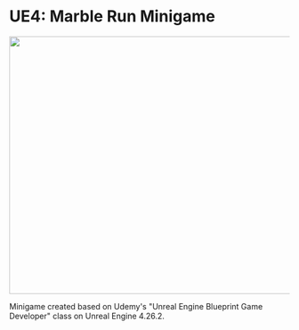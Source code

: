 # UE4: Marble Run Minigame

<p align = "center">
  <img src = "https://raw.githubusercontent.com/hafiz-kamilin/ue4_marblerun/main/Image/gameplay.jpg" width = "800" height = "462"/>
</p>

Minigame created based on Udemy's "Unreal Engine Blueprint Game Developer" class on Unreal Engine 4.26.2.
